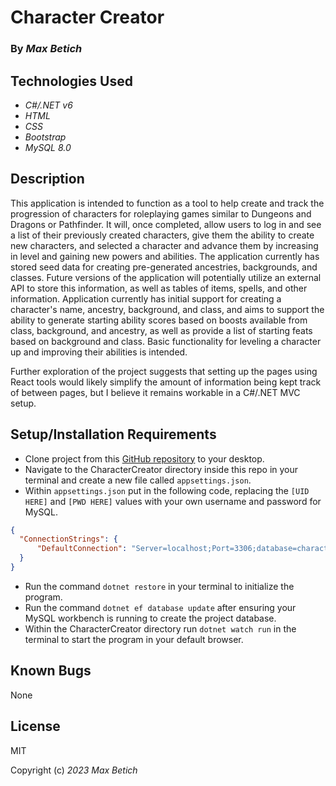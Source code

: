 # **Character Creator**

### By _Max Betich_

## Technologies Used

* _C#/.NET v6_
* _HTML_
* _CSS_
* _Bootstrap_
* _MySQL 8.0_

## Description
This application is intended to function as a tool to help create and track the progression of characters for roleplaying games similar to Dungeons and Dragons or Pathfinder. It will, once completed, allow users to log in and see a list of their previously created characters, give them the ability to create new characters, and selected a character and advance them by increasing in level and gaining new powers and abilities.
The application currently has stored seed data for creating pre-generated ancestries, backgrounds, and classes. Future versions of the application will potentially utilize an external API to store this information, as well as tables of items, spells, and other information. Application currently has initial support for creating a character's name, ancestry, background, and class, and aims to support the ability to generate starting ability scores based on boosts available from class, background, and ancestry, as well as provide a list of starting feats based on background and class. Basic functionality for leveling a character up and improving their abilities is intended.

Further exploration of the project suggests that setting up the pages using React tools would likely simplify the amount of information being kept track of between pages, but I believe it remains workable in a C#/.NET MVC setup.

## Setup/Installation Requirements
* Clone project from this [GitHub repository](https://github.com/MaxBetich/character-creator.git) to your desktop.
* Navigate to the CharacterCreator directory inside this repo in your terminal and create a new file called `appsettings.json`.
* Within `appsettings.json` put in the following code, replacing the `[UID HERE]` and `[PWD HERE]` values with your own username and password for MySQL.

```json
{
  "ConnectionStrings": {
      "DefaultConnection": "Server=localhost;Port=3306;database=charactercreator;uid=[UID HERE];pwd=[PWD HERE];"
  }
}
```
* Run the command `dotnet restore` in your terminal to initialize the program.
* Run the command `dotnet ef database update` after ensuring your MySQL workbench is running to create the project database.
* Within the CharacterCreator directory run `dotnet watch run` in the terminal to start the program in your default browser.
 
## Known Bugs

None

## License

MIT

Copyright (c) _2023_ _Max Betich_